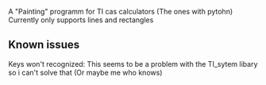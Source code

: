 A "Painting" programm for TI cas calculators (The ones with pytohn)
Currently only supports lines and rectangles
## Known issues
Keys won't recognized:
This seems to be a problem with the TI_sytem libary so i can't solve that (Or maybe me who knows)
